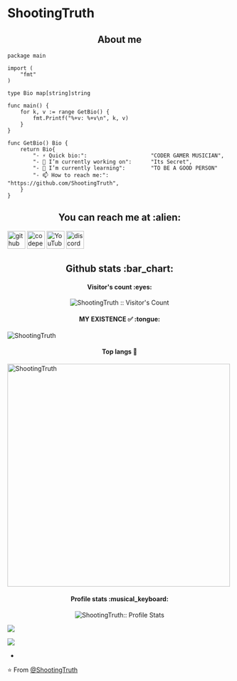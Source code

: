 # ShootingTruth

<h2 align="center">About me</h2>

```golang
package main

import (
	"fmt"
)

type Bio map[string]string

func main() {
	for k, v := range GetBio() {
		fmt.Printf("%+v: %+v\n", k, v)
	}
}

func GetBio() Bio {
	return Bio{
		"- ⚡ Quick bio:":                    "CODER GAMER MUSICIAN",
		"- 🔭 I’m currently working on":      "Its Secret",
		"- 🌱 I’m currently learning":        "TO BE A GOOD PERSON"
		"- 📫 How to reach me:":              "https://github.com/ShootingTruth",
	}
}
```



<h2 align="center">You can reach me at :alien:</h2>

[<img src='https://cdn.jsdelivr.net/npm/simple-icons@3.0.1/icons/github.svg' alt='github' height='40'>](https://github.com/ShootingTruth)  [<img src='https://cdn.jsdelivr.net/npm/simple-icons@3.0.1/icons/codepen.svg' alt='codepen' height='40'>](https://codepen.io/grimreaper007-sharon)  [<img src='https://cdn.jsdelivr.net/npm/simple-icons@3.0.1/icons/youtube.svg' alt='YouTube' height='40'>](https://www.youtube.com/channel/https://youtube.com/channel/UCZ8ieOnxcsdIHzEPzuPRrRQ ) [<img src='https://cdn.jsdelivr.net/npm/simple-icons@3.0.1/icons/discord.svg' alt='discord' height='40'>](https://discord.gg/hAkgCwvGuE)  




<h2 align="center">Github stats :bar_chart:</h2>

<h4 align="center">Visitor's count :eyes:</h4>

<p align="center"><img src="https://profile-counter.glitch.me/{ShootingTruth}/count.svg" alt="ShootingTruth :: Visitor's Count" /></p>

<h4 align="center">MY EXISTENCE ✅ :tongue:</h4>

<img align="center" src="https://github-readme-streak-stats.herokuapp.com/?user=ShootingTruth&count_private=true&theme=radical" alt="ShootingTruth" />
<h4 align="center">Top langs 🙂</h4>
<img align="center" width=500 src="https://github-readme-stats.vercel.app/api/top-langs/?username=ShootingTruth&count_private=true&theme=radical" alt="ShootingTruth" />

<h4 align="center">Profile stats :musical_keyboard:</h4>

<p align="center"><img src="https://github-readme-stats.vercel.app/api?username=ShootingTruth&show_icons=true&theme=synthwave" alt="ShootingTruth:: Profile Stats" /></p>

![](https://readme-jokes.vercel.app/api)

![](https://media.discordapp.net/attachments/851620635095990329/859991490180677632/350kb_2.gif)

-

⭐️ From [@ShootingTruth](https://github.com/ShootingTruth)


